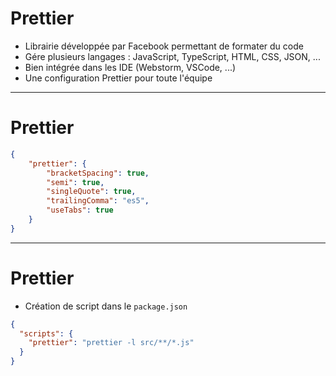 # Prettier

* Librairie développée par Facebook permettant de formater du code 
* Gére plusieurs langages : JavaScript, TypeScript, HTML, CSS, JSON, ...
* Bien intégrée dans les IDE (Webstorm, VSCode, ...)
* Une configuration Prettier pour toute l'équipe

---

# Prettier

```json
{
	"prettier": {
		"bracketSpacing": true,
		"semi": true,
		"singleQuote": true,
		"trailingComma": "es5",
		"useTabs": true
	}
}
```

---

# Prettier

* Création de script dans le `package.json`

```json
{
  "scripts": {
    "prettier": "prettier -l src/**/*.js"
  }
}
```
